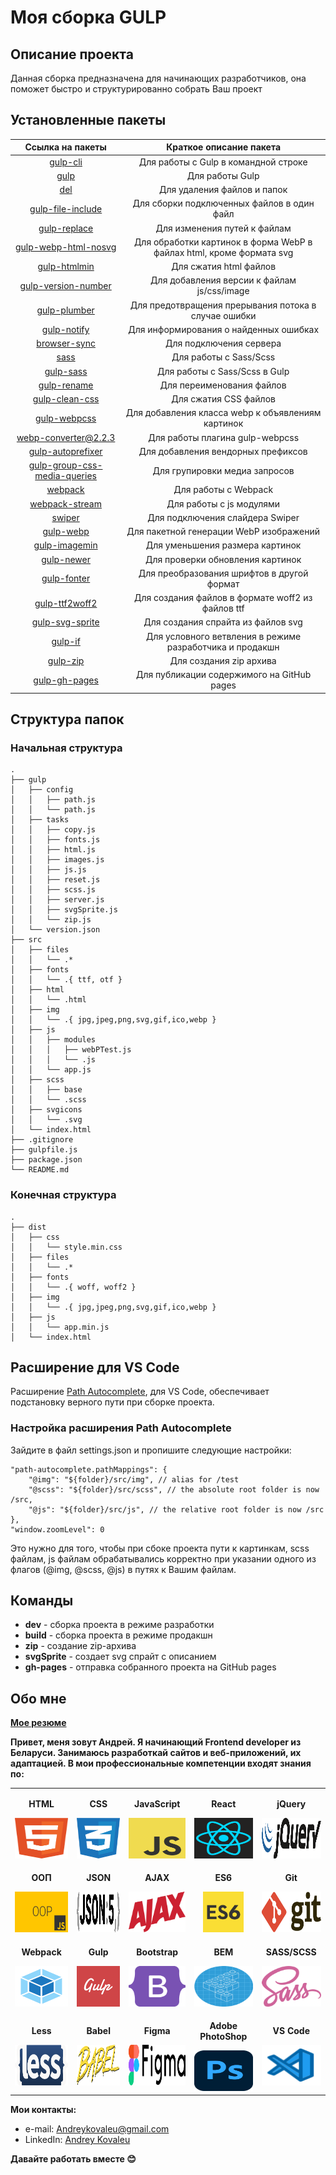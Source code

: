 # Моя сборка GULP

## Описание проекта

Данная сборка предназначена для начинающих разработчиков, она поможет быстро и структурированно собрать Ваш проект

## Установленные пакеты

Ссылка на пакеты | Краткое описание пакета
:-----------:|:---------------:
[gulp-cli](https://www.npmjs.com/package/gulp-cli) | Для работы с Gulp в командной строке
[gulp](https://www.npmjs.com/package/gulp) | Для работы Gulp
[del](https://www.npmjs.com/package/del) | Для удаления файлов и папок
[gulp-file-include](https://www.npmjs.com/package/gulp-file-include) | Для сборки подключенных файлов в один файл
[gulp-replace](https://www.npmjs.com/package/gulp-replace) | Для изменения путей к файлам
[gulp-webp-html-nosvg](https://www.npmjs.com/package/gulp-webp-html-nosvg) | Для обработки картинок в форма WebP в файлах html, кроме формата svg
[gulp-htmlmin](https://www.npmjs.com/package/gulp-htmlmin) | Для сжатия html файлов
[gulp-version-number](https://www.npmjs.com/package/gulp-version-number) | Для добавления версии к файлам js/css/image
[gulp-plumber](https://www.npmjs.com/package/gulp-plumber) | Для предотвращения прерывания потока в случае ошибки
[gulp-notify](https://www.npmjs.com/package/gulp-notify) | Для информирования о найденных ошибках
[browser-sync](https://www.npmjs.com/package/browser-sync) | Для подключения сервера
[sass](https://www.npmjs.com/package/sass) | Для работы с Sass/Scss
[gulp-sass](https://www.npmjs.com/package/gulp-sass) | Для работы с Sass/Scss в Gulp
[gulp-rename](https://www.npmjs.com/package/gulp-rename) | Для переименования файлов
[gulp-clean-css](https://www.npmjs.com/package/gulp-clean-css) | Для сжатия CSS файлов
[gulp-webpcss](https://www.npmjs.com/package/gulp-webpcss) | Для добавления класса webp к объявлениям картинок
[webp-converter@2.2.3](https://www.npmjs.com/package/webp-converter/v/2.2.3) | Для работы плагина gulp-webpcss
[gulp-autoprefixer](https://www.npmjs.com/package/gulp-autoprefixer) | Для добавления вендорных префиксов
[gulp-group-css-media-queries](https://www.npmjs.com/package/gulp-group-css-media-queries) | Для групировки медиа запросов
[webpack](https://www.npmjs.com/package/webpack) | Для работы с Webpack
[webpack-stream](https://www.npmjs.com/package/webpack-stream) | Для работы с js модулями
[swiper](https://www.npmjs.com/package/swiper) | Для подключения слайдера Swiper
[gulp-webp](https://www.npmjs.com/package/gulp-webp) | Для пакетной генерации WebP изображений
[gulp-imagemin](https://www.npmjs.com/package/gulp-imagemin) | Для уменьшения размера картинок
[gulp-newer](https://www.npmjs.com/package/gulp-newer) | Для проверки обновления картинок
[gulp-fonter](https://www.npmjs.com/package/gulp-fonter) | Для преобразования шрифтов в другой формат
[gulp-ttf2woff2](https://www.npmjs.com/package/gulp-ttf2woff2) | Для создания файлов в формате woff2 из файлов ttf
[gulp-svg-sprite](https://www.npmjs.com/package/gulp-svg-sprite) | Для создания спрайта из файлов svg
[gulp-if](https://www.npmjs.com/package/gulp-if) | Для условного ветвления в режиме разработчика и продакшн
[gulp-zip](https://www.npmjs.com/package/gulp-zip) | Для создания zip архива
[gulp-gh-pages](https://www.npmjs.com/package/gulp-gh-pages) | Для публикации содержимого на GitHub pages

## Структура папок

### Начальная структура
```
.
├── gulp
│   ├── config
│   │   ├── path.js
│   │   └── path.js
│   ├── tasks
│   │   ├── copy.js
│   │   ├── fonts.js
│   │   ├── html.js
│   │   ├── images.js
│   │   ├── js.js
│   │   ├── reset.js
│   │   ├── scss.js
│   │   ├── server.js
│   │   ├── svgSprite.js
│   │   └── zip.js
│   └── version.json
├── src
│   ├── files
│   │   └── .*
│   ├── fonts
│   │   └── .{ ttf, otf }
│   ├── html
│   │   └── .html
│   ├── img
│   │   └── .{ jpg,jpeg,png,svg,gif,ico,webp }
│   ├── js
│   │   ├── modules
│   │   │   ├── webPTest.js
│   │   │   └── .js
│   │   └── app.js
│   ├── scss
│   │   ├── base
│   │   └── .scss
│   ├── svgicons
│   │   └── .svg
│   └── index.html
├── .gitignore
├── gulpfile.js
├── package.json
└── README.md
```

### Конечная структура
```
.
├── dist
│   ├── css
│   │   └── style.min.css
│   ├── files
│   │   └── .*
│   ├── fonts
│   │   └── .{ woff, woff2 }
│   ├── img
│   │   └── .{ jpg,jpeg,png,svg,gif,ico,webp }
│   ├── js
│   │   └── app.min.js
│   └── index.html
```

## Расширение для VS Code

Расширение [Path Autocomplete](https://marketplace.visualstudio.com/items?itemName=ionutvmi.path-autocomplete), для VS Code, обеспечивает подстановку верного пути при сборке проекта.

### Настройка расширения Path Autocomplete

Зайдите в файл settings.json и пропишите следующие настройки:
```
"path-autocomplete.pathMappings": {
	"@img": "${folder}/src/img", // alias for /test
	"@scss": "${folder}/src/scss", // the absolute root folder is now /src,
	"@js": "${folder}/src/js", // the relative root folder is now /src
},
"window.zoomLevel": 0
```
Это нужно для того, чтобы при сбоке проекта пути к картинкам, scss файлам, js файлам обрабатывались корректно при указании одного из флагов (@img, @scss, @js) в путях к Вашим файлам.

## Команды

- __dev__ - сборка проекта в режиме разработки
- __build__ - сборка проекта в режиме продакшн
- __zip__ - создание zip-архива
- __svgSprite__ - создает svg спрайт с описанием
- __gh-pages__ - отправка собранного проекта на GitHub pages

## Обо мне

__[Мое резюме](https://drive.google.com/file/d/14yiTD0I1NH9CG0S71qGibgLLRFwRvPXc/view?usp=sharing)__

__Привет, меня зовут Андрей. Я начинающий Frontend developer из Беларуси. Занимаюсь разработкай сайтов и веб-приложений, их адаптацией. В мои профессиональные компетенции входят знания по:__

<table>
  <tr>
    <td align="center" valign="middle">
			<p align="center"><b>HTML</b></p>
			<img src="src/files/html.svg" height="65" width="120"/>
    </td>
    <td align="center" valign="middle">
			<p align="center"><b>CSS</b></p>
			<img src="src/files/css.svg" height="65" width="120"/>
    </td>
    <td align="center" valign="middle">
			<p align="center"><b>JavaScript</b></p>
			<img src="src/files/javascript.svg" height="65" width="120"/>
    </td>
    <td align="center" valign="middle">
			<p align="center"><b>React</b></p>
			<img src="src/files/react.svg" height="65" width="120"/>
    </td>
    <td align="center" valign="middle">
			<p align="center"><b>jQuery</b></p>
			<img src="src/files/jquery.svg" height="65" width="120"/>
    </td>
	</tr>
  <tr>
    <td align="center" valign="middle">
			<p align="center"><b>ООП</b></p>
			<img src="src/files/oop.png" height="65" width="120"/>
    </td>
    <td align="center" valign="middle">
			<p align="center"><b>JSON</b></p>
			<img src="src/files/json.svg" height="65" width="120"/>
    </td>
    <td align="center" valign="middle">
			<p align="center"><b>AJAX</b></p>
			<img src="src/files/ajax.svg" height="65" width="120"/>
    </td>
    <td align="center" valign="middle">
			<p align="center"><b>ES6</b></p>
			<img src="src/files/es6.jpg" height="65" width="65"/>
    </td>
    <td align="center" valign="middle">
			<p align="center"><b>Git</b></p>
			<img src="src/files/git.svg" height="65" width="120"/>
    </td>
	</tr>
  <tr>
    <td align="center" valign="middle">
			<p align="center"><b>Webpack</b></p>
			<img src="src/files/webpack.svg" height="65" width="120"/>
    </td>
    <td align="center" valign="middle">
			<p align="center"><b>Gulp</b></p>
			<img src="src/files/gulp.svg" height="65" width="120"/>
    </td>
    <td align="center" valign="middle">
			<p align="center"><b>Bootstrap</b></p>
			<img src="src/files/bootstrap.svg" height="65" width="120"/>
    </td>
    <td align="center" valign="middle">
			<p align="center"><b>BEM</b></p>
			<img src="src/files/bem.svg" height="65" width="120"/>
    </td>
    <td align="center" valign="middle">
			<p align="center"><b>SASS/SCSS</b></p>
			<img src="src/files/sass.svg" height="65" width="120"/>
    </td>
	</tr>
  <tr>
    <td align="center" valign="middle">
			<p align="center"><b>Less</b></p>
			<img src="src/files/less.svg" height="65" width="120"/>
    </td>
    <td align="center" valign="middle">
			<p align="center"><b>Babel</b></p>
			<img src="src/files/babel.svg" height="65" width="120"/>
    </td>
    <td align="center" valign="middle">
			<p align="center"><b>Figma</b></p>
			<img src="src/files/figma.svg" height="65" width="120"/>
    </td>
    <td align="center" valign="middle">
			<p align="center"><b>Adobe PhotoShop</b></p>
			<img src="src/files/adobe-photoshop.svg" height="65" width="120"/>
    </td>
    <td align="center" valign="middle">
			<p align="center"><b>VS Code</b></p>
			<img src="src/files/vs-code.svg" height="65" width="120"/>
    </td>
	</tr>
</table>

 __Мои контакты:__ 
 - e-mail: Andreykovaleu@gmail.com
 - LinkedIn: [Andrey Kovaleu](https://www.linkedin.com/in/andrey-kovaleu)
 
 __Давайте работать вместе 😊__